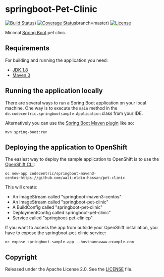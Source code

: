 # springboot-Pet-Clinic

[![Build Status]((https://github.com/wali-eldin-hassan/pet-clinic).svg?branch=master)](https://github.com/wali-eldin-hassan/pet-clinic))
[![Coverage Status](https://github.com/wali-eldin-hassan/pet-clinic/badge.svg?branch=master)]([https://github/wali-eldin-hassan/springboot-sample-app?](https://github.com/wali-eldin-hassan/pet-clinic))branch=master)
[![License](http://img.shields.io/:license-apache-blue.svg)](http://www.apache.org/licenses/LICENSE-2.0.html)

Minimal [Spring Boot](http://projects.spring.io/spring-boot/) pet clinc.

## Requirements

For building and running the application you need:

- [JDK 1.8](http://www.oracle.com/technetwork/java/javase/downloads/jdk8-downloads-2133151.html)
- [Maven 3](https://maven.apache.org)

## Running the application locally

There are several ways to run a Spring Boot application on your local machine. One way is to execute the `main` method in the `de.codecentric.springbootsample.Application` class from your IDE.

Alternatively you can use the [Spring Boot Maven plugin](https://docs.spring.io/spring-boot/docs/current/reference/html/build-tool-plugins-maven-plugin.html) like so:

```shell
mvn spring-boot:run
```

## Deploying the application to OpenShift

The easiest way to deploy the sample application to OpenShift is to use the [OpenShift CLI](https://docs.openshift.org/latest/cli_reference/index.html):

```shell
oc new-app codecentric/springboot-maven3-centos~https://github.com/wali-eldin-hassan/pet-clinic
```

This will create:

* An ImageStream called "springboot-maven3-centos"
* An ImageStream called "springboot-pet-clinic"
* A BuildConfig called "springboot-pet-clinic"
* DeploymentConfig called springboot-pet-clinic"
* Service called "springboot-pet-clinicp"

If you want to access the app from outside your OpenShift installation, you have to expose the springboot-pet-clinic service:

```shell
oc expose springboot-sample-app --hostname=www.example.com
```

## Copyright

Released under the Apache License 2.0. See the [LICENSE](https://github.com/wali-eldin-hassan/pet-clinic/master/LICENSE) file.
